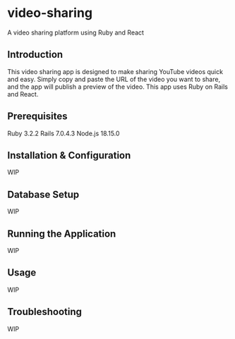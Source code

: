 # video-sharing
 A video sharing platform using Ruby and React

## Introduction
This video sharing app is designed to make sharing YouTube videos quick and easy. Simply copy and paste the URL of the video you want to share, and the app will publish a preview of the video. This app uses Ruby on Rails and React.

## Prerequisites
Ruby 3.2.2
Rails 7.0.4.3
Node.js 18.15.0

## Installation & Configuration
WIP

## Database Setup
WIP

## Running the Application
WIP

## Usage
WIP

## Troubleshooting
WIP